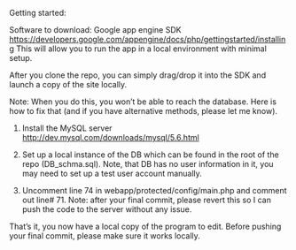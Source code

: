 Getting started:

Software to download:
Google app engine SDK
https://developers.google.com/appengine/docs/php/gettingstarted/installing
This will allow you to run the app in a local environment with minimal setup. 

After you clone the repo, you can simply drag/drop it into the SDK and launch a copy of the site locally.

Note: When you do this, you won’t be able to reach the database. Here is how to fix that (and if you have alternative methods, please let me know).

1. Install the MySQL server http://dev.mysql.com/downloads/mysql/5.6.html

2. Set up a local instance of the DB which can be found in the root of the repo (DB_schma.sql). Note, that DB has no user information in it, you may need to set up a test user account manually. 
3. Uncomment line 74 in webapp/protected/config/main.php and comment out line# 71. 
Note: after your final commit, please revert this so I can push the code to the server without any issue.

That’s it, you now have a local copy of the program to edit. 
Before pushing your final commit, please make sure it works locally. 

